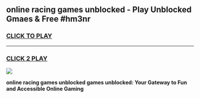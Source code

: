 
## online racing games unblocked - Play Unblocked Gmaes & Free #hm3nr
<h3>
<a href="https://news.freeplayer.one?title=online_racing_games_unblocked&ref=03M">CLICK TO PLAY</a></h3>
<hr>

<h3>
<a href="https://news.freeplayer.one?title=online_racing_games_unblocked&ref=03M">CLICK 2 PLAY</a>
  
</h3>

<a href="https://news.freeplayer.one?title=online_racing_games_unblocked&ref=03M"><img src="https://clearcache.store/games.png"></a>


**online racing games unblocked games unblocked: Your Gateway to Fun and Accessible Online Gaming**
